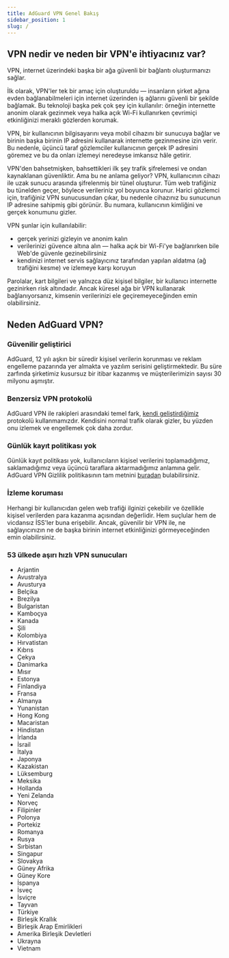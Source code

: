```yaml
---
title: AdGuard VPN Genel Bakış
sidebar_position: 1
slug: /
---
```


## VPN nedir ve neden bir VPN'e ihtiyacınız var?

VPN, internet üzerindeki başka bir ağa güvenli bir bağlantı oluşturmanızı sağlar.

İlk olarak, VPN'ler tek bir amaç için oluşturuldu — insanların şirket ağına evden bağlanabilmeleri için internet üzerinden iş ağlarını güvenli bir şekilde bağlamak. Bu teknoloji başka pek çok şey için kullanılır: örneğin internette anonim olarak gezinmek veya halka açık Wi-Fi kullanırken çevrimiçi etkinliğinizi meraklı gözlerden korumak.

VPN, bir kullanıcının bilgisayarını veya mobil cihazını bir sunucuya bağlar ve birinin başka birinin IP adresini kullanarak internette gezinmesine izin verir. Bu nedenle, üçüncü taraf gözlemciler kullanıcının gerçek IP adresini göremez ve bu da onları izlemeyi neredeyse imkansız hâle getirir.

VPN'den bahsetmişken, bahsettikleri ilk şey trafik şifrelemesi ve ondan kaynaklanan güvenliktir. Ama bu ne anlama geliyor? VPN, kullanıcının cihazı ile uzak sunucu arasında şifrelenmiş bir tünel oluşturur. Tüm web trafiğiniz bu tünelden geçer, böylece verileriniz yol boyunca korunur. Harici gözlemci için, trafiğiniz VPN sunucusundan çıkar, bu nedenle cihazınız bu sunucunun IP adresine sahipmiş gibi görünür. Bu numara, kullanıcının kimliğini ve gerçek konumunu gizler.

VPN şunlar için kullanılabilir:

* gerçek yerinizi gizleyin ve anonim kalın
* verilerinizi güvence altına alın — halka açık bir Wi-Fi'ye bağlanırken bile Web'de güvenle gezinebilirsiniz
* kendinizi internet servis sağlayıcınız tarafından yapılan aldatma (ağ trafiğini kesme) ve izlemeye karşı koruyun

Parolalar, kart bilgileri ve yalnızca düz kişisel bilgiler, bir kullanıcı internette gezinirken risk altındadır. Ancak küresel ağa bir VPN kullanarak bağlanıyorsanız, kimsenin verilerinizi ele geçiremeyeceğinden emin olabilirsiniz.

## Neden AdGuard VPN?

### Güvenilir geliştirici
AdGuard, 12 yılı aşkın bir süredir kişisel verilerin korunması ve reklam engelleme pazarında yer almakta ve yazılım serisini geliştirmektedir. Bu süre zarfında şirketimiz kusursuz bir itibar kazanmış ve müşterilerimizin sayısı 30 milyonu aşmıştır.

### Benzersiz VPN protokolü
AdGuard VPN ile rakipleri arasındaki temel fark, [kendi geliştirdiğimiz](/general/adguard-vpn-protocol.mdx) protokolü kullanmamızdır. Kendisini normal trafik olarak gizler, bu yüzden onu izlemek ve engellemek çok daha zordur.

### Günlük kayıt politikası yok

Günlük kayıt politikası yok, kullanıcıların kişisel verilerini toplamadığımız, saklamadığımız veya üçüncü taraflara aktarmadığımız anlamına gelir. AdGuard VPN Gizlilik politikasının tam metnini [buradan](https://adguard-vpn.com/privacy.html) bulabilirsiniz.

### İzleme koruması
Herhangi bir kullanıcıdan gelen web trafiği ilginizi çekebilir ve özellikle kişisel verilerden para kazanma açısından değerlidir. Hem suçlular hem de vicdansız İSS'ler buna erişebilir. Ancak, güvenilir bir VPN ile, ne sağlayıcınızın ne de başka birinin internet etkinliğinizi görmeyeceğinden emin olabilirsiniz.

### 53 ülkede aşırı hızlı VPN sunucuları

* Arjantin
* Avustralya
* Avusturya
* Belçika
* Brezilya
* Bulgaristan
* Kamboçya
* Kanada
* Şili
* Kolombiya
* Hırvatistan
* Kıbrıs
* Çekya
* Danimarka
* Mısır
* Estonya
* Finlandiya
* Fransa
* Almanya
* Yunanistan
* Hong Kong
* Macaristan
* Hindistan
* İrlanda
* İsrail
* İtalya
* Japonya
* Kazakistan
* Lüksemburg
* Meksika
* Hollanda
* Yeni Zelanda
* Norveç
* Filipinler
* Polonya
* Portekiz
* Romanya
* Rusya
* Sırbistan
* Singapur
* Slovakya
* Güney Afrika
* Güney Kore
* İspanya
* İsveç
* İsviçre
* Tayvan
* Türkiye
* Birleşik Krallık
* Birleşik Arap Emirlikleri
* Amerika Birleşik Devletleri
* Ukrayna
* Vietnam
